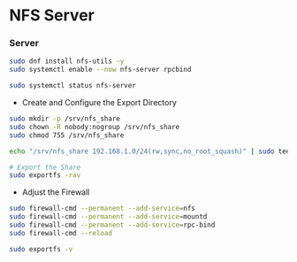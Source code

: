 # NFS Server

### Server

```sh
sudo dnf install nfs-utils -y
sudo systemctl enable --now nfs-server rpcbind

sudo systemctl status nfs-server

```

- Create and Configure the Export Directory

```sh
sudo mkdir -p /srv/nfs_share
sudo chown -R nobody:nogroup /srv/nfs_share
sudo chmod 755 /srv/nfs_share

echo "/srv/nfs_share 192.168.1.0/24(rw,sync,no_root_squash)" | sudo tee -a /etc/exports

# Export the Share
sudo exportfs -rav

```

- Adjust the Firewall

```sh
sudo firewall-cmd --permanent --add-service=nfs
sudo firewall-cmd --permanent --add-service=mountd
sudo firewall-cmd --permanent --add-service=rpc-bind
sudo firewall-cmd --reload

sudo exportfs -v
```
